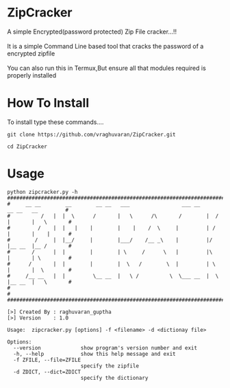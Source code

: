 # ZipCracker
A simple Encrypted(password protected) Zip File cracker...!! <br/>
<br/> It is a simple Command Line based tool that cracks the password of a encrypted zipfile<br/>
<br/>You can also run this in Termux,But ensure all that modules required is properly installed<br />
# How To Install
To install type these commands....
```
git clone https://github.com/vraghuvaran/ZipCracker.git
```
```
cd ZipCracker
```
# Usage
```
python zipcracker.py -h
############################################################################################
#     __ __        __        __ __   ___                 ___ __         __ __   __         #
#          /   |  |  \      /       |   \      /\       /        |  /  |       |   \       #
#         /    |  |   |    |        |    |    /  \     |         | /   |       |    |      #
#        /     |  |__/     |        |___/    /__ _\    |         |/    |__ __  |__ /       #
#       /      |  |        |        | \     /      \   |         |\    |       | \         #
#      /       |  |        |        |  \   /        \  |         | \   |       |  \        #
#     /__ __   |  |         \__ __  |   \ /          \  \___ __  |  \  |__ __  |   \       #
#                                                                                          #
############################################################################################

[>] Created By : raghuvaran_guptha
[>] Version    : 1.0

Usage:  zipcracker.py [options] -f <filename> -d <dictionay file>

Options:
  --version             show program's version number and exit
  -h, --help            show this help message and exit
  -f ZFILE, --file=ZFILE
                        specify the zipfile
  -d ZDICT, --dict=ZDICT
                        specify the dictionary
```

